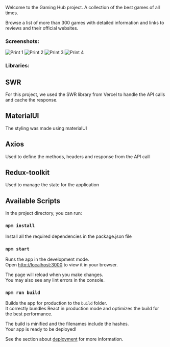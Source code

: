 
Welcome to the Gaming Hub project. A collection of the best games of all times.

Browse a list of more than 300 games with detailed information and links to reviews and their official websites.

### Screenshots:

![Print 1](https://github.com/gguelber/games-hub/assets/35288118/876955f3-1ee9-41ca-85d4-77781b04290f)
![Print 2](https://github.com/gguelber/games-hub/assets/35288118/7db924c2-8a0c-417f-96a8-603f368b648c)
![Print 3](https://github.com/gguelber/games-hub/assets/35288118/3b617cbe-4ad8-4b94-9803-96d28c432bb3)
![Print 4](https://github.com/gguelber/games-hub/assets/35288118/2a023cfc-e8ce-4e47-ad04-f6ed3e43ea34)

### Libraries:

## SWR

For this project, we used the SWR library from Vercel to handle the API calls and cache the response.

## MaterialUI

The styling was made using materialUI

## Axios

Used to define the methods, headers and response from the API call

## Redux-toolkit

Used to manage the state for the application

## Available Scripts

In the project directory, you can run:

### `npm install`

Install all the required dependencies in the package.json file

### `npm start`

Runs the app in the development mode.\
Open [http://localhost:3000](http://localhost:3000) to view it in your browser.

The page will reload when you make changes.\
You may also see any lint errors in the console.

### `npm run build`

Builds the app for production to the `build` folder.\
It correctly bundles React in production mode and optimizes the build for the best performance.

The build is minified and the filenames include the hashes.\
Your app is ready to be deployed!

See the section about [deployment](https://facebook.github.io/create-react-app/docs/deployment) for more information.
